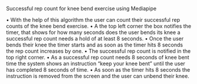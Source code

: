 Successful rep count for knee bend exercise using Mediapipe

•	With the help of this algorithm the user can count their successful rep counts of the knee bend exercise.
•	A the top left corner the box notifies the timer, that shows for how many seconds does the user bends its knee a successful rep count needs a hold of at least 8 seconds.
•	Once the user bends their knee the timer starts and as soon as the timer hits 8 seconds the rep count increases by one.
•	The successful rep count is notified in the top right corner.
•	As a successful rep count needs 8 seconds of knee bent time the system shows an instruction “keep your knee bent” until the user has completed 8 seconds of time.
•	As soon as the timer hits 8 seconds the instruction is removed from the screen and the user can unbend their knee.
